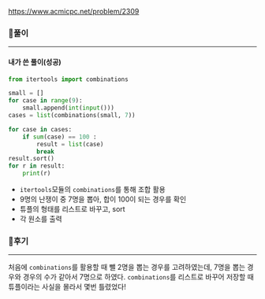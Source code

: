 <https://www.acmicpc.net/problem/2309>



### 📌풀이

----

#### 내가 쓴 풀이(성공)

```python
from itertools import combinations

small = []
for case in range(9):
    small.append(int(input()))
cases = list(combinations(small, 7))

for case in cases:
    if sum(case) == 100 :
        result = list(case)
        break
result.sort()
for r in result:
    print(r)
```

- `itertools`모듈의 `combinations`를 통해 조합 활용
- 9명의 난쟁이 중 7명을 뽑아, 합이 100이 되는 경우를 확인
- 튜플의 형태를 리스트로 바꾸고, sort
- 각 원소를 출력





### 📌후기

---

처음에 `combinations`를 활용할 때 뺄 2명을 뽑는 경우를 고려하였는데, 7명을 뽑는 경우와 경우의 수가 같아서 7명으로 하였다. `combinations`를 리스트로 바꾸어 저장할 때 튜플이라는 사실을 몰라서 몇번 틀렸었다!